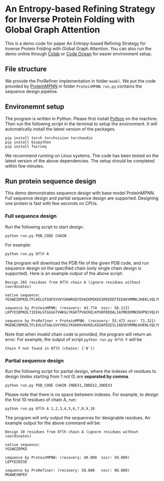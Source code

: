 # An Entropy-based Refining Strategy for Inverse Protein Folding with Global Graph Attention

This is a demo code for paper An Entropy-based Refining Strategy for Inverse Protein Folding with Global Graph Attention. You can also run the demo online through [Colab](https://colab.research.google.com/drive/1a6VW-BB0twEwL65sE_dUAM42wdSm6RZp?usp=sharing) or [Code Ocean](https://codeocean.com/capsule/7d2d57dd-96ec-48aa-9e3f-8f4a0b7d0150/) for easier environment setup. 

## File structure
We provide the ProRefiner implementation in folder `model`. We put the code provided by [ProteinMPNN](https://github.com/dauparas/ProteinMPNN) in folder `ProteinMPNN`. `run.py` contains the sequence design pipeline.


## Environemnt setup
The program is written in Python. Please first install [Python](https://www.python.org/downloads/) on the machine. Then run the following script in the terminal to setup the environment. It will automatically install the latest version of the packages.

    pip install torch torchvision torchaudio
    pip install biopython
    pip install fairseq

We recommend running on Linux systems. The code has been tested on the latest version of the above dependencies. The setup should be completed within few minutes.

## Run protein sequence design
This demo demonstrates sequence design with base model ProteinMPNN. Full sequence design and partial sequence design are supported. Designing one protein is fast with few seconds on CPUs.

### Full sequence design
Run the following script to start design.

    python run.py PDB_CODE CHAIN

For example:
    
    python run.py 8flh A

The program will download the PDB file of the given PDB code, and run sequence design on the specified chain (only single chain design is supported). Here is an example output of the above script:

    Design 265 residues from 8flh chain A (ignore residues without coordinates)

    native sequence:
    YGSWEIDPKDLTFLKELGTGQFGVVKYGKWRGQYDVAIKMIKEGSMSEDEFIEEAKVMMNLSHEKLVQLYGVCTKQRPIFIITEYMANGCLLNYLREMRHRFQTQQLLEMCKDVCEAMEYLESKQFLHRDLAARNCLVNDQGVVKVSDFGLSRYVLDDEYTSSGSKFPVRWSPPEVLMYSKFSSKSDIWAFGVLMWEIYSLGKMPYERFTNSETAEHIAQGLRLYRPHLASEKVYTIMYSCWHEKADERPTFKILLSNILDVMDE

    sequence by ProteinMPNN: (recovery: 43.774	nssr: 58.113)
    LKPYEIDPKDLTIEEHLGTGGGGTVWKGLYKGKTPVAIKELKPGRFDEDALIAYMEEKMNIKHPNIVQLFGISSSGTPILKVKEYCAKGGLLAYLRDASRNLTPAQLLQLCIDIAKGMAYLESKNILHRDLKTGNCLVDENDVAKVADYGGILFVKDPEARTVGSKFPVRWSPLEVLENGDYSFASDVWSFGVTMYEIFSRGATPFAGMTDEEIRAYIAAGGTLTRPPLASPAMWAIADSCLARDPSDRPTFAEILAALEAEAAA

    sequence by ProRefiner + ProteinMPNN: (recovery: 55.472	nssr: 71.321)
    MGEWEINPKDLTFLEHLGTGALGVVYKGLYKGKKKVAVKELKEGAFDIESLIADSKVRMNLKHENLVQLYGICTSSSPILLVVEYMANGNLLDYLRDKSRNFSTEQLLQMCLDVAKAMAYLESKNELHRDLKSENCLVDENGVVKVSDYGLIRFVKNEEARTVGSKFPVRWSPPEVLENNDYSFKSDVWSFGVTMWEIFSLGATPFEDMSDEETAEWIRAGKTLTRPALASDAVWAILSSCLQRDASKRPTFAELLKQLREVQKK

Note that when invalid chain code is provided, the program will return an error. For example, the output of script `python run.py 8flh F` will be

    Chain F not found in 8flh (chains: ['A'])

### Partial sequence design
Run the following script for partial design, where the indexes of residues to design (index starting from 1 not 0) are **separated by comma**.

    python run.py PDB_CODE CHAIN INDEX1,INDEX2,INDEX3

Please note that there is no space betweem indexes. For example, to design the first 10 residues of chain A, run:

    python run.py 8flh A 1,2,3,4,5,6,7,8,9,10

The program will only output the sequences for designable residues. An example output for the above command will be:

    Design 10 residues from 8flh chain A (ignore residues without coordinates)

    native sequence:
    YGSWEIDPKD

    sequence by ProteinMPNN: (recovery: 40.000	nssr: 50.000)
    LEPYEIDISD

    sequence by ProRefiner: (recovery: 50.000	nssr: 90.000)
    MGAWEVNPED

